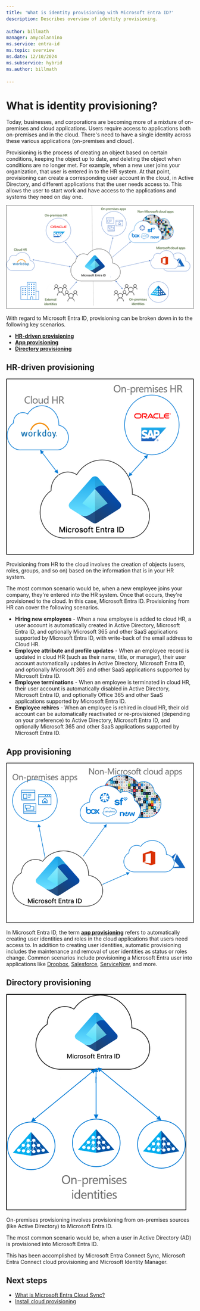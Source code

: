 ```yaml
---
title: 'What is identity provisioning with Microsoft Entra ID?'
description: Describes overview of identity provisioning.

author: billmath
manager: amycolannino
ms.service: entra-id
ms.topic: overview
ms.date: 12/10/2024
ms.subservice: hybrid
ms.author: billmath

---
```


# What is identity provisioning?

Today, businesses, and corporations are becoming more of a mixture of on-premises and cloud applications. Users require access to  applications both on-premises and in the cloud. There's need to have a single identity across these various applications (on-premises and cloud).

Provisioning is the process of creating an object based on certain conditions, keeping the object up to date, and deleting the object when conditions are no longer met. For example, when a new user joins your organization, that user is entered in to the HR system. At that point, provisioning can create a corresponding user account in the cloud, in Active Directory, and different applications that the user needs access to. This allows the user to start work and have access to the applications and systems they need on day one. 

![Diagram that shows cloud provisioning with Microsoft Entra ID.](media/what-is-provisioning/cloud-1.png)

With regard to Microsoft Entra ID, provisioning can be broken down in to the following key scenarios.  

- **[HR-driven provisioning](#hr-driven-provisioning)**  
- **[App provisioning](#app-provisioning)**  
- **[Directory provisioning](#directory-provisioning)** 

## HR-driven provisioning

![Diagram that shows HR-driven provisioning with Cloud HR, On-premises HR, and Microsoft Entra ID.](media/what-is-provisioning/cloud-2.png)

Provisioning from HR to the cloud involves the creation of objects (users, roles, groups, and so on) based on the information that is in your HR system.  

The most common scenario would be, when a new employee joins your company, they're entered into the HR system. Once that occurs, they're provisioned to the cloud. In this case, Microsoft Entra ID. Provisioning from HR can cover the following scenarios. 

- **Hiring new employees** - When a new employee is added to cloud HR, a user account is automatically created in Active Directory, Microsoft Entra ID, and optionally Microsoft 365 and other SaaS applications supported by Microsoft Entra ID, with write-back of the email address to Cloud HR.
- **Employee attribute and profile updates** - When an employee record is updated in cloud HR (such as their name, title, or manager), their user account automatically updates in Active Directory, Microsoft Entra ID, and optionally Microsoft 365 and other SaaS applications supported by Microsoft Entra ID.
- **Employee terminations** - When an employee is terminated in cloud HR, their user account is automatically disabled in Active Directory, Microsoft Entra ID, and optionally Office 365 and other SaaS applications supported by Microsoft Entra ID.
- **Employee rehires** - When an employee is rehired in cloud HR, their old account can be automatically reactivated or re-provisioned (depending on your preference) to Active Directory, Microsoft Entra ID, and optionally Microsoft 365 and other SaaS applications supported by Microsoft Entra ID.


## App provisioning

![Diagram that shows App provisioning with On-premises apps, Non-Microsoft cloud apps, and Microsoft Entra ID.](media/what-is-provisioning/cloud-3.png)

In Microsoft Entra ID, the term **[app provisioning](~/identity/app-provisioning/user-provisioning.md)** refers to automatically creating user identities and roles in the cloud applications that users need access to. In addition to creating user identities, automatic provisioning includes the maintenance and removal of user identities as status or roles change. Common scenarios include provisioning a Microsoft Entra user into applications like [Dropbox](~/identity/saas-apps/dropboxforbusiness-provisioning-tutorial.md), [Salesforce](~/identity/saas-apps/salesforce-provisioning-tutorial.md), [ServiceNow](~/identity/saas-apps/servicenow-provisioning-tutorial.md), and more.

## Directory provisioning

![cloud provisioning](media/what-is-provisioning/cloud-4.png)

On-premises provisioning involves provisioning from on-premises sources (like Active Directory) to Microsoft Entra ID.  

The most common scenario would be, when a user in Active Directory (AD) is provisioned into Microsoft Entra ID.

This has been accomplished by Microsoft Entra Connect Sync, Microsoft Entra Connect cloud provisioning and Microsoft Identity Manager. 
 
## Next steps 

- [What is Microsoft Entra Cloud Sync?](cloud-sync/what-is-cloud-sync.md)
- [Install cloud provisioning](cloud-sync/how-to-install.md)
